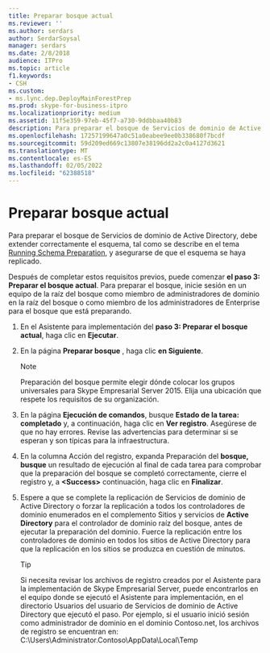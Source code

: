 ```yaml
---
title: Preparar bosque actual
ms.reviewer: ''
ms.author: serdars
author: SerdarSoysal
manager: serdars
ms.date: 2/8/2018
audience: ITPro
ms.topic: article
f1.keywords:
- CSH
ms.custom:
- ms.lync.dep.DeployMainForestPrep
ms.prod: skype-for-business-itpro
ms.localizationpriority: medium
ms.assetid: 11f5e359-97eb-45f7-a730-9ddbbaa40b83
description: Para preparar el bosque de Servicios de dominio de Active Directory, debe extender correctamente el esquema, tal como se describe en el tema Running Schema Preparation, y asegurarse de que el esquema se haya replicado.
ms.openlocfilehash: 17257199647a0c51a0eabee9ee0b338680f7bcdf
ms.sourcegitcommit: 59d209ed669c13807e38196dd2a2c0a4127d3621
ms.translationtype: MT
ms.contentlocale: es-ES
ms.lasthandoff: 02/05/2022
ms.locfileid: "62388518"
---
```

# <a name="prepare-current-forest"></a>Preparar bosque actual

Para preparar el bosque de Servicios de dominio de Active Directory, debe extender correctamente el esquema, tal como se describe en el tema [Running Schema Preparation](/previous-versions/office/lync-server-2013/lync-server-2013-preparing-the-active-directory-schema), y asegurarse de que el esquema se haya replicado.

Después de completar estos requisitos previos, puede comenzar **el paso 3: Preparar el bosque actual**. Para preparar el bosque, inicie sesión en un equipo de la raíz del bosque como miembro de administradores de dominio en la raíz del bosque o como miembro de los administradores de Enterprise para el bosque que está preparando.

1. En el Asistente para implementación del **paso 3: Preparar el bosque actual**, haga clic en **Ejecutar**.

2. En la página **Preparar bosque** , haga clic **en Siguiente**.

    > [!NOTE]
    > Preparación del bosque permite elegir dónde colocar los grupos universales para Skype Empresarial Server 2015. Elija una ubicación que respete los requisitos de su organización.

3. En la página **Ejecución de comandos**, busque **Estado de la tarea: completado** y, a continuación, haga clic en **Ver registro**. Asegúrese de que no hay errores. Revise las advertencias para determinar si se esperan y son típicas para la infraestructura.

4. En la  columna Acción del registro, expanda Preparación del **bosque, busque** un resultado de ejecución al final de cada tarea para comprobar que la preparación del bosque se completó correctamente, cierre el registro y, a **\<Success\>** continuación, haga clic en **Finalizar**.

5. Espere a que se complete la replicación de Servicios de dominio de Active Directory o forzar la replicación a todos los controladores de dominio enumerados en el complemento Sitios y servicios de **Active Directory** para el controlador de dominio raíz del bosque, antes de ejecutar la preparación del dominio. Fuerce la replicación entre los controladores de dominio en todos los sitios de Active Directory para que la replicación en los sitios se produzca en cuestión de minutos.

    > [!TIP]
    > Si necesita revisar los archivos de registro creados por el Asistente para la implementación de Skype Empresarial Server, puede encontrarlos en el equipo donde se ejecutó el Asistente para implementación, en el directorio Usuarios del usuario de Servicios de dominio de Active Directory que ejecutó el paso. Por ejemplo, si el usuario inició sesión como administrador de dominio en el dominio Contoso.net, los archivos de registro se encuentran en: C:\Users\Administrator.Contoso\AppData\Local\Temp